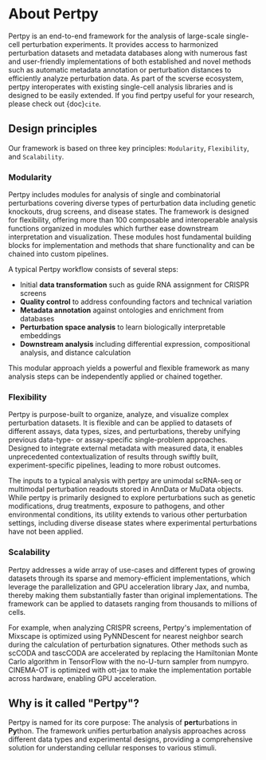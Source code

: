 # About Pertpy

Pertpy is an end-to-end framework for the analysis of large-scale single-cell perturbation experiments.
It provides access to harmonized perturbation datasets and metadata databases along with numerous fast and user-friendly implementations of both established and novel methods such as automatic metadata annotation or perturbation distances to efficiently analyze perturbation data.
As part of the scverse ecosystem, pertpy interoperates with existing single-cell analysis libraries and is designed to be easily extended.
If you find pertpy useful for your research, please check out {doc}`cite`.

## Design principles

Our framework is based on three key principles: `Modularity`, `Flexibility`, and `Scalability`.

### Modularity

Pertpy includes modules for analysis of single and combinatorial perturbations covering diverse types of perturbation data including genetic knockouts, drug screens, and disease states.
The framework is designed for flexibility, offering more than 100 composable and interoperable analysis functions organized in modules which further ease downstream interpretation and visualization.
These modules host fundamental building blocks for implementation and methods that share functionality and can be chained into custom pipelines.

A typical Pertpy workflow consists of several steps:

* Initial **data transformation** such as guide RNA assignment for CRISPR screens
* **Quality control** to address confounding factors and technical variation
* **Metadata annotation** against ontologies and enrichment from databases
* **Perturbation space analysis** to learn biologically interpretable embeddings
* **Downstream analysis** including differential expression, compositional analysis, and distance calculation

This modular approach yields a powerful and flexible framework as many analysis steps can be independently applied or chained together.

### Flexibility

Pertpy is purpose-built to organize, analyze, and visualize complex perturbation datasets.
It is flexible and can be applied to datasets of different assays, data types, sizes, and perturbations, thereby unifying previous data-type- or assay-specific single-problem approaches.
Designed to integrate external metadata with measured data, it enables unprecedented contextualization of results through swiftly built, experiment-specific pipelines, leading to more robust outcomes.

The inputs to a typical analysis with pertpy are unimodal scRNA-seq or multimodal perturbation readouts stored in AnnData or MuData objects.
While pertpy is primarily designed to explore perturbations such as genetic modifications, drug treatments, exposure to pathogens, and other environmental conditions, its utility extends to various other perturbation settings, including diverse disease states where experimental perturbations have not been applied.

### Scalability

Pertpy addresses a wide array of use-cases and different types of growing datasets through its sparse and memory-efficient implementations, which leverage the parallelization and GPU acceleration library Jax, and numba, thereby making them substantially faster than original implementations.
The framework can be applied to datasets ranging from thousands to millions of cells.

For example, when analyzing CRISPR screens, Pertpy's implementation of Mixscape is optimized using PyNNDescent for nearest neighbor search during the calculation of perturbation signatures.
Other methods such as scCODA and tascCODA are accelerated by replacing the Hamiltonian Monte Carlo algorithm in TensorFlow with the no-U-turn sampler from numpyro.
CINEMA-OT is optimized with ott-jax to make the implementation portable across hardware, enabling GPU acceleration.

## Why is it called "Pertpy"?

Pertpy is named for its core purpose: The analysis of **pert**urbations in **Py**thon.
The framework unifies perturbation analysis approaches across different data types and experimental designs, providing a comprehensive solution for understanding cellular responses to various stimuli.
